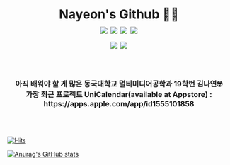 <h1 align = "center"> Nayeon's Github 👩‍💻 <br><img src="https://img.shields.io/badge/Swift-red?style=round-square&logo=Swift&logoColor=white"/></a> <img src="https://img.shields.io/badge/Python-3766AB?style=round-square&logo=Python&logoColor=white"/></a> <img src="https://img.shields.io/badge/C-yellow?style=round-square&logo=C&logoColor=white"/></a> <img src="https://img.shields.io/badge/C++-green?style=round-square&logo=C%2B%2B&logoColor=white"/></a> <br> <img src = "https://img.shields.io/badge/facebook-1877f2?style=flat-square&logo=facebook&logoColor=white&link=https://www.facebook.com/nyn2265"/></a> <img src = "https://img.shields.io/badge/instagram-E4405F?style=flat-square&logo=instagram&logoColor=white&link=https://www.instagram.com/ny.k.i.m/"/></a> <br> </h1>
<br>

<h3 align = "center"> 아직 배워야 할 게 많은 동국대학교 멀티미디어공학과 19학번 김나연🤓<br>가장 최근 프로젝트 UniCalendar(available at Appstore) : https://apps.apple.com/app/id1555101858 </h3>


<br>
<br>

[![Hits](https://hits.seeyoufarm.com/api/count/incr/badge.svg?url=https%3A%2F%2Fgithub.com%2Fn-y-kim&count_bg=%23FFFFFF&title_bg=%23F5DBFF&icon=github.svg&icon_color=%23FFFFFF&title=hits&edge_flat=false)](https://hits.seeyoufarm.com)

<img align = "center">[![Anurag's GitHub stats](https://github-readme-stats.vercel.app/api?username=n-y-kim&show_icons=true&theme=buefy)](https://github.com/anuraghazra/github-readme-stats)</img>


